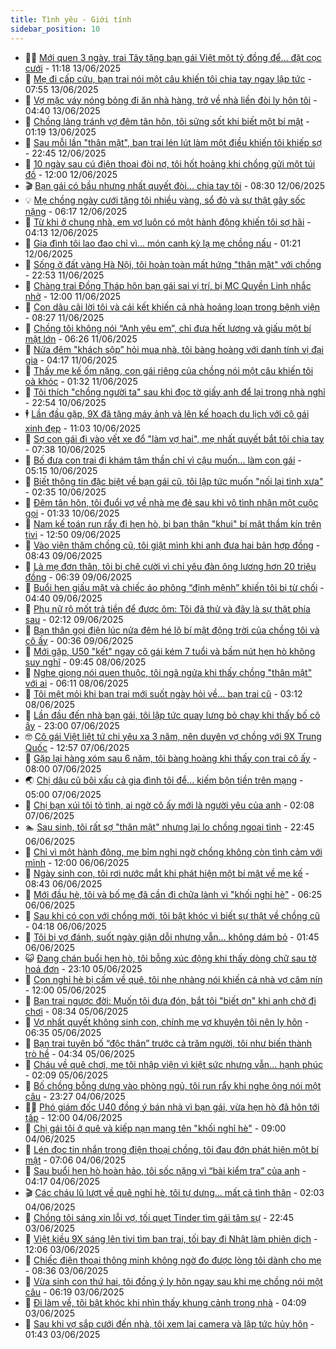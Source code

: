 ```yaml
---
title: Tình yêu - Giới tính
sidebar_position: 10
---
```


<!-- dantri-tinh-yeu-gioi-tinh:START -->
- 👨‍🏫 [Mới quen 3 ngày, trai Tây tặng bạn gái Việt một tỷ đồng để… đặt cọc cưới](https://dantri.com.vn/tinh-yeu-gioi-tinh/moi-quen-3-ngay-trai-tay-tang-ban-gai-viet-mot-ty-dong-de-dat-coc-cuoi-20250613152647805.htm) - 11:18 13/06/2025
- 🦣 [Mẹ đi cấp cứu, bạn trai nói một câu khiến tôi chia tay ngay lập tức](https://dantri.com.vn/tinh-yeu-gioi-tinh/me-di-cap-cuu-ban-trai-noi-mot-cau-khien-toi-chia-tay-ngay-lap-tuc-20250607195930970.htm) - 07:55 13/06/2025
- 🔭 [Vợ mặc váy nóng bỏng đi ăn nhà hàng, trở về nhà liền đòi ly hôn tôi](https://dantri.com.vn/tinh-yeu-gioi-tinh/vo-mac-vay-nong-bong-di-an-nha-hang-tro-ve-nha-lien-doi-ly-hon-toi-20250613113904234.htm) - 04:40 13/06/2025
- 🧐 [Chồng lảng tránh vợ đêm tân hôn, tôi sửng sốt khi biết một bí mật](https://dantri.com.vn/tinh-yeu-gioi-tinh/chong-lang-tranh-vo-dem-tan-hon-toi-sung-sot-khi-biet-mot-bi-mat-20250612164307550.htm) - 01:19 13/06/2025
- 🫶 [Sau mỗi lần &quot;thân mật&quot;, bạn trai lén lút làm một điều khiến tôi khiếp sợ](https://dantri.com.vn/tinh-yeu-gioi-tinh/sau-moi-lan-than-mat-ban-trai-len-lut-lam-mot-dieu-khien-toi-khiep-so-20250610171253978.htm) - 22:45 12/06/2025
- 💃 [10 ngày sau cú điện thoại đòi nợ, tôi hốt hoảng khi chồng gửi một túi đồ](https://dantri.com.vn/tinh-yeu-gioi-tinh/10-ngay-sau-cu-dien-thoai-doi-no-toi-hot-hoang-khi-chong-gui-mot-tui-do-20250609235115680.htm) - 12:00 12/06/2025
- 🎬 [Bạn gái có bầu nhưng nhất quyết đòi... chia tay tôi](https://dantri.com.vn/tinh-yeu-gioi-tinh/ban-gai-co-bau-nhung-nhat-quyet-doi-chia-tay-toi-20250612115242985.htm) - 08:30 12/06/2025
- 💡 [Mẹ chồng ngày cưới tặng tôi nhiều vàng, sổ đỏ và sự thật gây sốc nặng](https://dantri.com.vn/tinh-yeu-gioi-tinh/me-chong-ngay-cuoi-tang-toi-nhieu-vang-so-do-va-su-that-gay-soc-nang-20250609223100038.htm) - 06:17 12/06/2025
- 🙉 [Từ khi ở chung nhà, em vợ luôn có một hành động khiến tôi sợ hãi](https://dantri.com.vn/tinh-yeu-gioi-tinh/tu-khi-o-chung-nha-em-vo-luon-co-mot-hanh-dong-khien-toi-so-hai-20250610174116787.htm) - 04:13 12/06/2025
- 🚦 [Gia đình tôi lao đao chỉ vì... món canh kỳ lạ mẹ chồng nấu](https://dantri.com.vn/tinh-yeu-gioi-tinh/gia-dinh-toi-lao-dao-chi-vi-mon-canh-ky-la-me-chong-nau-20250612060429677.htm) - 01:21 12/06/2025
- 🥸 [Sống ở đất vàng Hà Nội, tôi hoàn toàn mất hứng &quot;thân mật&quot; với chồng](https://dantri.com.vn/tinh-yeu-gioi-tinh/song-o-dat-vang-ha-noi-toi-hoan-toan-mat-hung-than-mat-voi-chong-20250609202939427.htm) - 22:53 11/06/2025
- 🤡 [Chàng trai Đồng Tháp hôn bạn gái sai vị trí, bị MC Quyền Linh nhắc nhở](https://dantri.com.vn/tinh-yeu-gioi-tinh/chang-trai-dong-thap-hon-ban-gai-sai-vi-tri-bi-mc-quyen-linh-nhac-nho-20250611144018702.htm) - 12:00 11/06/2025
- 🦩 [Con dâu cãi lời tôi và cái kết khiến cả nhà hoảng loạn trong bệnh viện](https://dantri.com.vn/tinh-yeu-gioi-tinh/con-dau-cai-loi-toi-va-cai-ket-khien-ca-nha-hoang-loan-trong-benh-vien-20250609213654987.htm) - 08:27 11/06/2025
- 🤡 [Chồng tôi không nói “Anh yêu em”, chỉ đưa hết lương và giấu một bí mật lớn](https://dantri.com.vn/tinh-yeu-gioi-tinh/chong-toi-khong-noi-anh-yeu-em-chi-dua-het-luong-va-giau-mot-bi-mat-lon-20250609231232582.htm) - 06:26 11/06/2025
- 🌊 [Nửa đêm &quot;khách sộp” hỏi mua nhà, tôi bàng hoàng với danh tính vị đại gia](https://dantri.com.vn/tinh-yeu-gioi-tinh/nua-dem-khach-sop-hoi-mua-nha-toi-bang-hoang-voi-danh-tinh-vi-dai-gia-20250611101900578.htm) - 04:17 11/06/2025
- 🐘 [Thấy mẹ kế ốm nặng, con gái riêng của chồng nói một câu khiến tôi oà khóc](https://dantri.com.vn/tinh-yeu-gioi-tinh/thay-me-ke-om-nang-con-gai-rieng-cua-chong-noi-mot-cau-khien-toi-oa-khoc-20250611065037403.htm) - 01:32 11/06/2025
- 🚀 [Tôi thích &quot;chồng người ta&quot; sau khi đọc tờ giấy anh để lại trong nhà nghỉ](https://dantri.com.vn/tinh-yeu-gioi-tinh/toi-thich-chong-nguoi-ta-sau-khi-doc-to-giay-anh-de-lai-trong-nha-nghi-20250608152732280.htm) - 22:54 10/06/2025
- 🕴 [Lần đầu gặp, 9X đã tặng máy ảnh và lên kế hoạch du lịch với cô gái xinh đẹp](https://dantri.com.vn/tinh-yeu-gioi-tinh/lan-dau-gap-9x-da-tang-may-anh-va-len-ke-hoach-du-lich-voi-co-gai-xinh-dep-20250610090654191.htm) - 11:03 10/06/2025
- 🚀 [Sợ con gái đi vào vết xe đổ &quot;làm vợ hai&quot;, mẹ nhất quyết bắt tôi chia tay](https://dantri.com.vn/tinh-yeu-gioi-tinh/so-con-gai-di-vao-vet-xe-do-lam-vo-hai-me-nhat-quyet-bat-toi-chia-tay-20250609141215404.htm) - 07:38 10/06/2025
- 👺 [Bố đưa con trai đi khám tâm thần chỉ vì cậu muốn... làm con gái](https://dantri.com.vn/tinh-yeu-gioi-tinh/bo-dua-con-trai-di-kham-tam-than-chi-vi-cau-muon-lam-con-gai-20250608173305094.htm) - 05:15 10/06/2025
- 💄 [Biết thông tin đặc biệt về bạn gái cũ, tôi lập tức muốn &quot;nối lại tình xưa&quot;](https://dantri.com.vn/tinh-yeu-gioi-tinh/biet-thong-tin-dac-biet-ve-ban-gai-cu-toi-lap-tuc-muon-noi-lai-tinh-xua-20250610092546653.htm) - 02:35 10/06/2025
- 🌊 [Đêm tân hôn, tôi đuổi vợ về nhà mẹ đẻ sau khi vô tình nhận một cuộc gọi](https://dantri.com.vn/tinh-yeu-gioi-tinh/dem-tan-hon-toi-duoi-vo-ve-nha-me-de-sau-khi-vo-tinh-nhan-mot-cuoc-goi-20250609104904467.htm) - 01:33 10/06/2025
- 🚦 [Nam kế toán run rẩy đi hẹn hò, bị bạn thân &quot;khui&quot; bí mật thầm kín trên tivi](https://dantri.com.vn/tinh-yeu-gioi-tinh/nam-ke-toan-run-ray-di-hen-ho-bi-ban-than-khui-bi-mat-tham-kin-tren-tivi-20250609131220330.htm) - 12:50 09/06/2025
- 👹 [Vào viện thăm chồng cũ, tôi giật mình khi anh đưa hai bản hợp đồng](https://dantri.com.vn/tinh-yeu-gioi-tinh/vao-vien-tham-chong-cu-toi-giat-minh-khi-anh-dua-hai-ban-hop-dong-20250609133657822.htm) - 08:43 09/06/2025
- 🚀 [Là mẹ đơn thân, tôi bị chê cười vì chỉ yêu đàn ông lương hơn 20 triệu đồng](https://dantri.com.vn/tinh-yeu-gioi-tinh/la-me-don-than-toi-bi-che-cuoi-vi-chi-yeu-dan-ong-luong-hon-20-trieu-dong-20250607210836735.htm) - 06:39 09/06/2025
- 🌁 [Buổi hẹn giấu mặt và chiếc áo phông “định mệnh” khiến tôi bị từ chối](https://dantri.com.vn/tinh-yeu-gioi-tinh/buoi-hen-giau-mat-va-chiec-ao-phong-dinh-menh-khien-toi-bi-tu-choi-20250608181957083.htm) - 04:40 09/06/2025
- 🧰 [Phụ nữ rộ mốt trả tiền để được ôm: Tôi đã thử và đây là sự thật phía sau](https://dantri.com.vn/tinh-yeu-gioi-tinh/phu-nu-ro-mot-tra-tien-de-duoc-om-toi-da-thu-va-day-la-su-that-phia-sau-20250608015357278.htm) - 02:12 09/06/2025
- 🦅 [Bạn thân gọi điện lúc nửa đêm hé lộ bí mật động trời của chồng tôi và cô ấy](https://dantri.com.vn/tinh-yeu-gioi-tinh/ban-than-goi-dien-luc-nua-dem-he-lo-bi-mat-dong-troi-cua-chong-toi-va-co-ay-20250608154335129.htm) - 00:36 09/06/2025
- 🌈 [Mới gặp, U50 &quot;kết&quot; ngay cô gái kém 7 tuổi và bấm nút hẹn hò không suy nghĩ](https://dantri.com.vn/tinh-yeu-gioi-tinh/moi-gap-u50-ket-ngay-co-gai-kem-7-tuoi-va-bam-nut-hen-ho-khong-suy-nghi-20250608135258662.htm) - 09:45 08/06/2025
- 🌋 [Nghe giọng nói quen thuộc, tôi ngã ngửa khi thấy chồng &quot;thân mật&quot; với ai](https://dantri.com.vn/tinh-yeu-gioi-tinh/nghe-giong-noi-quen-thuoc-toi-nga-ngua-khi-thay-chong-than-mat-voi-ai-20250608091155860.htm) - 06:11 08/06/2025
- 👺 [Tôi mệt mỏi khi bạn trai mới suốt ngày hỏi về... bạn trai cũ](https://dantri.com.vn/tinh-yeu-gioi-tinh/toi-met-moi-khi-ban-trai-moi-suot-ngay-hoi-ve-ban-trai-cu-20250607203132038.htm) - 03:12 08/06/2025
- 🎃 [Lần đầu đến nhà bạn gái, tôi lập tức quay lưng bỏ chạy khi thấy bố cô ấy](https://dantri.com.vn/tinh-yeu-gioi-tinh/lan-dau-den-nha-ban-gai-toi-lap-tuc-quay-lung-bo-chay-khi-thay-bo-co-ay-20250607100351814.htm) - 23:00 07/06/2025
- 🤓 [Cô gái Việt liệt tứ chi yêu xa 3 năm, nên duyên vợ chồng với 9X Trung Quốc](https://dantri.com.vn/tinh-yeu-gioi-tinh/co-gai-viet-liet-tu-chi-yeu-xa-3-nam-nen-duyen-vo-chong-voi-9x-trung-quoc-20250607193247123.htm) - 12:57 07/06/2025
- 🤠 [Gặp lại hàng xóm sau 6 năm, tôi bàng hoàng khi thấy con trai cô ấy](https://dantri.com.vn/tinh-yeu-gioi-tinh/gap-lai-hang-xom-sau-6-nam-toi-bang-hoang-khi-thay-con-trai-co-ay-20250606214551984.htm) - 08:00 07/06/2025
- 🌏 [Chị dâu cũ bôi xấu cả gia đình tôi để... kiếm bộn tiền trên mạng](https://dantri.com.vn/tinh-yeu-gioi-tinh/chi-dau-cu-boi-xau-ca-gia-dinh-toi-de-kiem-bon-tien-tren-mang-20250606120033682.htm) - 05:00 07/06/2025
- 🚀 [Chị bạn xúi tôi tỏ tình, ai ngờ cô ấy mới là người yêu của anh](https://dantri.com.vn/tinh-yeu-gioi-tinh/chi-ban-xui-toi-to-tinh-ai-ngo-co-ay-moi-la-nguoi-yeu-cua-anh-20250606123312889.htm) - 02:08 07/06/2025
- 🏊 [Sau sinh, tôi rất sợ &quot;thân mật&quot; nhưng lại lo chồng ngoại tình](https://dantri.com.vn/tinh-yeu-gioi-tinh/sau-sinh-toi-rat-so-than-mat-nhung-lai-lo-chong-ngoai-tinh-20250606174442202.htm) - 22:45 06/06/2025
- 🦒 [Chỉ vì một hành động, mẹ bỉm nghi ngờ chồng không còn tình cảm với mình](https://dantri.com.vn/tinh-yeu-gioi-tinh/chi-vi-mot-hanh-dong-me-bim-nghi-ngo-chong-khong-con-tinh-cam-voi-minh-20250606125939339.htm) - 12:00 06/06/2025
- 💂 [Ngày sinh con, tôi rơi nước mắt khi phát hiện một bí mật về mẹ kế](https://dantri.com.vn/tinh-yeu-gioi-tinh/ngay-sinh-con-toi-roi-nuoc-mat-khi-phat-hien-mot-bi-mat-ve-me-ke-20250606110920015.htm) - 08:43 06/06/2025
- 💫 [Mới đầu hè, tôi và bố mẹ đã cần đi chữa lành vì &quot;khối nghỉ hè&quot;](https://dantri.com.vn/tinh-yeu-gioi-tinh/moi-dau-he-toi-va-bo-me-da-can-di-chua-lanh-vi-khoi-nghi-he-20250606090514078.htm) - 06:25 06/06/2025
- 🧠 [Sau khi có con với chồng mới, tôi bật khóc vì biết sự thật về chồng cũ](https://dantri.com.vn/tinh-yeu-gioi-tinh/sau-khi-co-con-voi-chong-moi-toi-bat-khoc-vi-biet-su-that-ve-chong-cu-20250606072445173.htm) - 04:18 06/06/2025
- 🎡 [Tôi bị vợ đánh, suốt ngày giận dỗi nhưng vẫn... không dám bỏ](https://dantri.com.vn/tinh-yeu-gioi-tinh/toi-bi-vo-danh-suot-ngay-gian-doi-nhung-van-khong-dam-bo-20250604213108292.htm) - 01:45 06/06/2025
- 😺 [Đang chán buổi hẹn hò, tôi bỗng xúc động khi thấy dòng chữ sau tờ hoá đơn](https://dantri.com.vn/tinh-yeu-gioi-tinh/dang-chan-buoi-hen-ho-toi-bong-xuc-dong-khi-thay-dong-chu-sau-to-hoa-don-20250605234425734.htm) - 23:10 05/06/2025
- 🥰 [Con nghỉ hè bị cấm về quê, tôi nhẹ nhàng nói khiến cả nhà vợ câm nín](https://dantri.com.vn/tinh-yeu-gioi-tinh/con-nghi-he-bi-cam-ve-que-toi-nhe-nhang-noi-khien-ca-nha-vo-cam-nin-20250605164445397.htm) - 12:00 05/06/2025
- 🐲 [Bạn trai ngược đời: Muốn tôi đưa đón, bắt tôi &quot;biết ơn&quot; khi anh chở đi chơi](https://dantri.com.vn/tinh-yeu-gioi-tinh/ban-trai-nguoc-doi-muon-toi-dua-don-bat-toi-biet-on-khi-anh-cho-di-choi-20250603191025811.htm) - 08:34 05/06/2025
- 🌝 [Vợ nhất quyết không sinh con, chính mẹ vợ khuyên tôi nên ly hôn](https://dantri.com.vn/tinh-yeu-gioi-tinh/vo-nhat-quyet-khong-sinh-con-chinh-me-vo-khuyen-toi-nen-ly-hon-20250605115355941.htm) - 06:35 05/06/2025
- 🐲 [Bạn trai tuyên bố “độc thân” trước cả trăm người, tôi như biến thành trò hề](https://dantri.com.vn/tinh-yeu-gioi-tinh/ban-trai-tuyen-bo-doc-than-truoc-ca-tram-nguoi-toi-nhu-bien-thanh-tro-he-20250604145015784.htm) - 04:34 05/06/2025
- 📝 [Cháu về quê chơi, mẹ tôi nhập viện vì kiệt sức nhưng vẫn... hạnh phúc](https://dantri.com.vn/tinh-yeu-gioi-tinh/chau-ve-que-choi-me-toi-nhap-vien-vi-kiet-suc-nhung-van-hanh-phuc-20250603210315931.htm) - 02:09 05/06/2025
- 🦏 [Bố chồng bỗng dưng vào phòng ngủ, tôi run rẩy khi nghe ông nói một câu](https://dantri.com.vn/tinh-yeu-gioi-tinh/bo-chong-bong-dung-vao-phong-ngu-toi-run-ray-khi-nghe-ong-noi-mot-cau-20250604182242810.htm) - 23:27 04/06/2025
- 🧑‍🏫 [Phó giám đốc U40 đồng ý bán nhà vì bạn gái, vừa hẹn hò đã hôn tới tấp](https://dantri.com.vn/tinh-yeu-gioi-tinh/pho-giam-doc-u40-dong-y-ban-nha-vi-ban-gai-vua-hen-ho-da-hon-toi-tap-20250604101236856.htm) - 12:00 04/06/2025
- 🦍 [Chị gái tôi ở quê và kiếp nạn mang tên &quot;khối nghỉ hè&quot;](https://dantri.com.vn/tinh-yeu-gioi-tinh/chi-gai-toi-o-que-va-kiep-nan-mang-ten-khoi-nghi-he-20250604154316913.htm) - 09:00 04/06/2025
- 🌋 [Lén đọc tin nhắn trong điện thoại chồng, tôi đau đớn phát hiện một bí mật](https://dantri.com.vn/tinh-yeu-gioi-tinh/len-doc-tin-nhan-trong-dien-thoai-chong-toi-dau-don-phat-hien-mot-bi-mat-20250601210952665.htm) - 07:06 04/06/2025
- 💯 [Sau buổi hẹn hò hoàn hảo, tôi sốc nặng vì “bài kiểm tra” của anh](https://dantri.com.vn/tinh-yeu-gioi-tinh/sau-buoi-hen-ho-hoan-hao-toi-soc-nang-vi-bai-kiem-tra-cua-anh-20250604014740958.htm) - 04:17 04/06/2025
- 🎬 [Các cháu lũ lượt về quê nghỉ hè, tôi tự dưng... mất cả tình thân](https://dantri.com.vn/tinh-yeu-gioi-tinh/cac-chau-lu-luot-ve-que-nghi-he-toi-tu-dung-mat-ca-tinh-than-20250603212505285.htm) - 02:03 04/06/2025
- 📝 [Chồng tôi sáng xin lỗi vợ, tối quẹt Tinder tìm gái tâm sự](https://dantri.com.vn/tinh-yeu-gioi-tinh/chong-toi-sang-xin-loi-vo-toi-quet-tinder-tim-gai-tam-su-20250603214645244.htm) - 22:45 03/06/2025
- 🧐 [Việt kiều 9X sáng lên tivi tìm bạn trai, tối bay đi Nhật làm phiên dịch](https://dantri.com.vn/tinh-yeu-gioi-tinh/viet-kieu-9x-sang-len-tivi-tim-ban-trai-toi-bay-di-nhat-lam-phien-dich-20250603070955620.htm) - 12:06 03/06/2025
- 🤠 [Chiếc điện thoại thông minh không ngờ đo được lòng tôi dành cho mẹ](https://dantri.com.vn/tinh-yeu-gioi-tinh/chiec-dien-thoai-thong-minh-khong-ngo-do-duoc-long-toi-danh-cho-me-20250603153130232.htm) - 08:36 03/06/2025
- 💼 [Vừa sinh con thứ hai, tôi đồng ý ly hôn ngay sau khi mẹ chồng nói một câu](https://dantri.com.vn/tinh-yeu-gioi-tinh/vua-sinh-con-thu-hai-toi-dong-y-ly-hon-ngay-sau-khi-me-chong-noi-mot-cau-20250603112430579.htm) - 06:19 03/06/2025
- 💪 [Đi làm về, tôi bật khóc khi nhìn thấy khung cảnh trong nhà](https://dantri.com.vn/tinh-yeu-gioi-tinh/di-lam-ve-toi-bat-khoc-khi-nhin-thay-khung-canh-trong-nha-20250603103852152.htm) - 04:09 03/06/2025
- 💂 [Sau khi vợ sắp cưới đến nhà, tôi xem lại camera và lập tức hủy hôn](https://dantri.com.vn/tinh-yeu-gioi-tinh/sau-khi-vo-sap-cuoi-den-nha-toi-xem-lai-camera-va-lap-tuc-huy-hon-20250602111157273.htm) - 01:43 03/06/2025<!-- dantri-tinh-yeu-gioi-tinh:END -->
